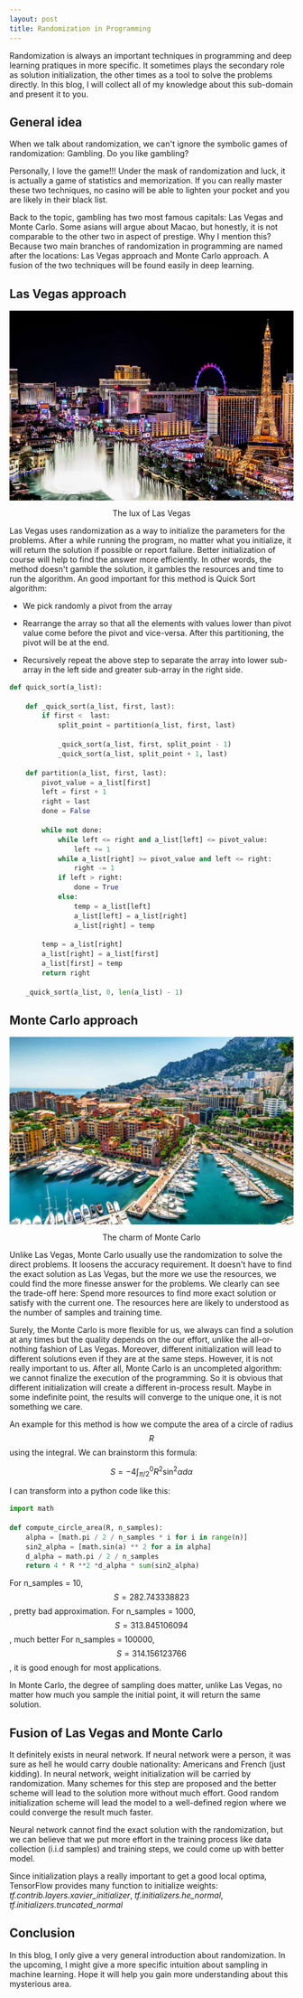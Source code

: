 ```yaml
---
layout: post
title: Randomization in Programming
---
```


Randomization is always an important techniques in programming and deep learning pratiques in more specific. It sometimes plays the secondary role as solution initialization, the other times as a tool to solve the problems directly. In this blog, I will collect all of my knowledge about this sub-domain and present it to you.

## General idea

When we talk about randomization, we can't ignore the symbolic games of randomization: Gambling. Do you like gambling?

Personally, I love the game!!! Under the mask of randomization and luck, it is actually a game of statistics and memorization. If you can really master these two techniques, no casino will be able to lighten your pocket and you are likely in their black list.

Back to the topic, gambling has two most famous capitals: Las Vegas and Monte Carlo. Some asians will argue about Macao, but honestly, it is not comparable to the other two in aspect of prestige. Why I mention this? Because two main branches of randomization in programming are named after the locations: Las Vegas approach and Monte Carlo approach. A fusion of the two techniques will be found easily in deep learning.

## Las Vegas approach

<p align="center">
 <img src="/images/randomization/gn-gift_guide_variable_c.jpg" alt="" align="middle">
 <div align="center"> The lux of Las Vegas</div>
</p>

Las Vegas uses randomization as a way to initialize the parameters for the problems. After a while running the program, no matter what you initialize, it will return the solution if possible or report failure. Better initialization of course will help to find the answer more efficiently. In other words, the method doesn't gamble the solution, it gambles the resources and time to run the algorithm. An good important for this method is Quick Sort algorithm:

- We pick randomly a pivot from the array

- Rearrange the array so that all the elements with values lower than pivot value come before the pivot and vice-versa. After this partitioning, the pivot will be at the end.

- Recursively repeat the above step to separate the array into lower sub-array in the left side and greater sub-array in the right side.

```py
def quick_sort(a_list):

    def _quick_sort(a_list, first, last):
        if first <  last:
            split_point = partition(a_list, first, last)

            _quick_sort(a_list, first, split_point - 1)
            _quick_sort(a_list, split_point + 1, last)

    def partition(a_list, first, last):
        pivot_value = a_list[first]
        left = first + 1
        right = last
        done = False

        while not done:
            while left <= right and a_list[left] <= pivot_value:
                left += 1
            while a_list[right] >= pivot_value and left <= right:
                right -= 1
            if left > right:
                done = True
            else:
                temp = a_list[left]
                a_list[left] = a_list[right]
                a_list[right] = temp

        temp = a_list[right]
        a_list[right] = a_list[first]
        a_list[first] = temp
        return right

    _quick_sort(a_list, 0, len(a_list) - 1)
```

## Monte Carlo approach

<p align="center">
 <img src="/images/randomization/16980.jpg" alt="" align="middle">
 <div align="center"> The charm of Monte Carlo</div>
</p>

Unlike Las Vegas, Monte Carlo usually use the randomization to solve the direct problems. It loosens the accuracy requirement. It doesn't have to find the exact solution as Las Vegas, but the more we use the resources, we could find the more finesse answer for the problems. We clearly can see the trade-off here: Spend more resources to find more exact solution or satisfy with the current one. The resources here are likely to understood as the number of samples and training time.

Surely, the Monte Carlo is more flexible for us, we always can find a solution at any times but the quality depends on the our effort, unlike the all-or-nothing fashion of Las Vegas. Moreover, different initialization will lead to different solutions even if they are at the same steps. However, it is not really important to us. After all, Monte Carlo is an uncompleted algorithm: we cannot finalize the execution of the programming. So it is obvious that different initialization will create a different in-process result. Maybe in some indefinite point, the results will converge to the unique one, it is not something we care.

An example for this method is how we compute the area of a circle of radius $$R$$ using the integral. We can brainstorm this formula:

$$ S = -4 \int_{\pi/2}^{0} R^2 \sin^2\alpha d\alpha$$

I can transform into a python code like this:

```py
import math

def compute_circle_area(R, n_samples):
    alpha = [math.pi / 2 / n_samples * i for i in range(n)]
    sin2_alpha = [math.sin(a) ** 2 for a in alpha]
    d_alpha = math.pi / 2 / n_samples
    return 4 * R **2 *d_alpha * sum(sin2_alpha)
```

For n_samples = 10, $$S= 282.743338823$$, pretty bad approximation.
For n_samples = 1000, $$S= 313.845106094$$, much better
For n_samples = 100000, $$S= 314.156123766$$, it is good enough for most applications.

In Monte Carlo, the degree of sampling does matter, unlike Las Vegas, no matter how much you sample the initial point, 
it will return the same solution.

## Fusion of Las Vegas and Monte Carlo

It definitely exists in neural network. If neural network were a person, it was sure as hell he would carry double nationality: Americans and French (just kidding). In neural network, weight initialization will be carried by randomization. Many schemes for this step are proposed and the better scheme will lead to the solution more without much effort. Good random initialization scheme will lead the model to a well-defined region where we could converge the result much faster.

Neural network cannot find the exact solution with the randomization, but we can believe that we put more effort in the training process like data collection (i.i.d samples) and training steps, we could come up with better model.

Since initialization plays a really important to get a good local optima, TensorFlow provides many function to initialize weights: *tf.contrib.layers.xavier_initializer*, *tf.initializers.he_normal*, *tf.initializers.truncated_normal*

## Conclusion

In this blog, I only give a very general introduction about randomization. In the upcoming, I might give a more specific intuition about sampling in machine learning. Hope it will help you gain more understanding about this mysterious area.
